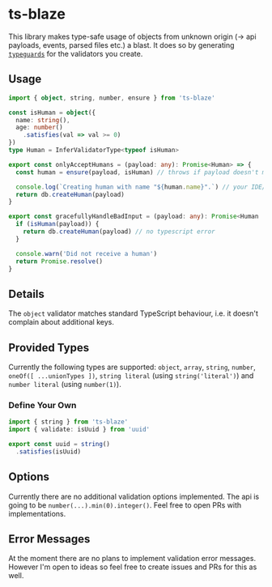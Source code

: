 # ts-blaze

This library makes type-safe usage of objects from unknown origin (-> api payloads, events, parsed files etc.) a blast.
It does so by generating [`typeguards`](https://www.typescriptlang.org/docs/handbook/advanced-types.html#type-guards-and-differentiating-types) for the validators you create.

## Usage

```ts
import { object, string, number, ensure } from 'ts-blaze'

const isHuman = object({
  name: string(),
  age: number()
    .satisfies(val => val >= 0)
})
type Human = InferValidatorType<typeof isHuman>

export const onlyAcceptHumans = (payload: any): Promise<Human> => {
  const human = ensure(payload, isHuman) // throws if payload doesn't match schema

  console.log(`Creating human with name "${human.name}".`) // your IDE/Editor can auto complete this
  return db.createHuman(payload)
}

export const gracefullyHandleBadInput = (payload: any): Promise<Human | void> => {
  if (isHuman(payload)) {
    return db.createHuman(payload) // no typescript error
  }

  console.warn('Did not receive a human')
  return Promise.resolve()
}
```

## Details

The `object` validator matches standard TypeScript behaviour, i.e. it doesn't complain about additional keys.

## Provided Types

Currently the following types are supported: `object`, `array`, `string`, `number`, `oneOf([ ...unionTypes ])`, `string literal` (using `string('literal')`) and `number literal` (using `number(1)`).

### Define Your Own

```ts
import { string } from 'ts-blaze'
import { validate: isUuid } from 'uuid'

export const uuid = string()
  .satisfies(isUuid)
```

## Options

Currently there are no additional validation options implemented. The api is going to be `number(...).min(0).integer()`. Feel free to open PRs with implementations.

## Error Messages

At the moment there are no plans to implement validation error messages. However I'm open to ideas so feel free to create issues and PRs for this as well.
